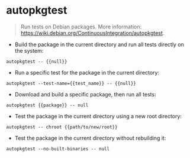 # autopkgtest

> Run tests on Debian packages.
> More information: <https://wiki.debian.org/ContinuousIntegration/autopkgtest>.

- Build the package in the current directory and run all tests directly on the system:

`autopkgtest -- {{null}}`

- Run a specific test for the package in the current directory:

`autopkgtest --test-name={{test_name}} -- {{null}}`

- Download and build a specific package, then run all tests:

`autopkgtest {{package}} -- null`

- Test the package in the current directory using a new root directory:

`autopkgtest -- chroot {{path/to/new/root}}`

- Test the package in the current directory without rebuilding it:

`autopkgtest --no-built-binaries -- null`
